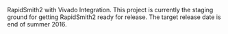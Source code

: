 RapidSmith2 with Vivado Integration. This project is currently the staging ground for getting RapidSmith2 ready for release. The target release date is end of summer 2016.

